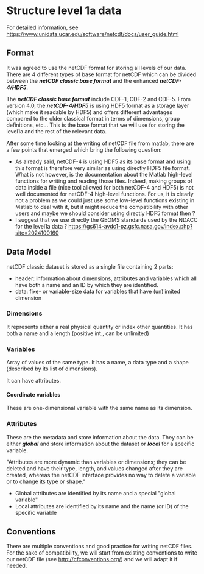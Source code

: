 # Structure level 1a data
For detailed information, see https://www.unidata.ucar.edu/software/netcdf/docs/user_guide.html
## Format
It was agreed to use the netCDF format for storing all levels of our data. There are 4 different types of base format for netCDF which can be divided between the ***netCDF classic base format*** and the enhanced ***netCDF-4/HDF5***.

The ***netCDF classic base format*** include CDF-1, CDF-2 and CDF-5. From version 4.0, the ***netCDF-4/HDF5*** is using HDF5 format as a storage layer (which make it readable by HDF5) and offers different advantages compared to the older classical format in terms of dimensions, group definitions, etc... This is the base format that we will use for storing the level1a and the rest of the relevant data. 

After some time looking at the writing of netCDF file from matlab, there are a few points that emerged which bring the following question:
* As already said, netCDF-4 is using HDF5 as its base format and using this format is therefore very similar as using directly HDF5 file format. What is not however, is the documentation about the Matlab high-level functions for writing and reading those files. Indeed, making groups of data inside a file (nice tool allowed for both netCDF-4 and HDF5) is not well documented for netCDF-4 high-level functions. For us, it is clearly not a problem as we could just use some low-level functions existing in Matlab to deal with it, but it might reduce the compatibility with other users and maybe we should consider using directly HDF5 format then ?
* I suggest that we use directly the GEOMS standards used by the NDACC for the level1a data ? https://gs614-avdc1-pz.gsfc.nasa.gov/index.php?site=2024100160

## Data Model
netCDF classic dataset is stored as a single file containing 2 parts:
* header: information about dimensions, attributes and variables which all have both a name and an ID by which they are identified.
* data: fixe- or variable-size data for variables that have (un)limited dimension

### Dimensions
It represents either a real physical quantity or index other quantities. It has both a name and a length (positive int., can be unlimited)

### Variables
Array of values of the same type. It has a name, a data type and a shape (described by its list of dimensions).

It can have attributes.

#### Coordinate variables
These are one-dimensional variable with the same name as its dimension. 

### Attributes
These are the metadata and store information about the data. They can be either ***global*** and store information about the dataset or ***local*** for a specific variable.  

"Attributes are more dynamic than variables or dimensions; they can be deleted and have their type, length, and values changed after they are created, whereas the netCDF interface provides no way to delete a variable or to change its type or shape."

* Global attributes are identified by its name and a special "global variable"
* Local attributes are identified by its name and the name (or ID) of the specific variable

## Conventions
There are multiple conventions and good practice for writing netCDF files. For the sake of compatibility, we will start from existing conventions to write our netCDF file (see http://cfconventions.org/) and we will adapt it if needed.